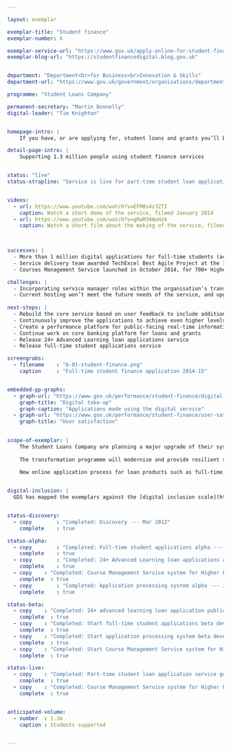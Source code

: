 ```yaml
---

layout: exemplar

exemplar-title: "Student finance"
exemplar-number: 6

exemplar-service-url: "https://www.gov.uk/apply-online-for-student-finance"
exemplar-blog-url: "https://studentfinancedigital.blog.gov.uk"


department: "Department<br>for Business<br>Innovation & Skills"
department-url: "https://www.gov.uk/government/organisations/department-for-business-innovation-skills"

programme: "Student Loans Company"

permanent-secretary: "Martin Donnelly"
digital-leader: "Tim Knighton"


homepage-intro: |
    If you have, or are applying for, student loans and grants you’ll be able to manage them using an improved online service

detail-page-intro: |
    Supporting 1.3 million people using student finance services


status: "live"
status-strapline: "Service is live for part-time student loan applications and is being expanded to include applications for full-time and Advanced Learning loans."


videos:
  - url: https://www.youtube.com/watch?v=EFM0s4z32TI
    caption: Watch a short demo of the service, filmed January 2014
  - url: https://www.youtube.com/watch?v=gRwM34WuHzk
    caption: Watch a short film about the making of the service, filmed in June 2013
 


successes: |
  - More than 1 million digital applications for full-time students (academic year 2014 / 2015) were made using the publicly available beta service service between January and September 2014
  - Service delivery team awarded TechExcel Best Agile Project at the [European Testing Awards](http://www.softwaretestingawards.com/2013-awards/2013-winners/)
  - Courses Management Service launched in October 2014, for 700+ Higher Education Institutions to create a single source of funded course information

challenges: |
  - Incorporating service manager roles within the organisation’s transformation programme
  - Current hosting won’t meet the future needs of the service, and upgrading is taking longer than expected
  
next-steps: |
  - Rebuild the core service based on user feedback to include additional products
  - Continuously improve the applications to achieve even higher levels of completion and user satisfaction
  - Create a performance platform for public-facing real-time information about the service
  - Continue work on core banking platform for loans and grants
  - Release 24+ Advanced Learning loan applications service
  - Release full-time student applications service

screengrabs:
  - filename    : "6-01-student-finance.png"
    caption     : "Full-time student finance application 2014-15" 


embedded-pp-graphs:
  - graph-url: "https://www.gov.uk/performance/student-finance/digital-takeup"
    graph-title: "Digital take-up"
    graph-caption: "Applications made using the digital service"
  - graph-url: "https://www.gov.uk/performance/student-finance/user-satisfaction"
    graph-title: "User satisfaction"
    

scope-of-exemplar: |
    The Student Loans Company are planning a major upgrade of their systems to deliver services that are simple, transparent and user-friendly.
    
    The transformation programme will modernise and provide resilient systems in order to deliver the government’s higher education reform programme and better meet the needs of users.
    
    New online application process for loan products such as full-time, part-time and 24+ Advanced Learning Loans have already been released.


digital-inclusion: |
  GDS has mapped the exemplars against the [digital inclusion scale](https://www.gov.uk/government/publications/government-digital-inclusion-strategy/government-digital-inclusion-strategy#measuring-digital-exclusion) to help show where these services may be difficult for some people to use. [See rating for Student finance](https://www.gov.uk/government/publications/government-digital-inclusion-strategy/exemplar-services-and-identity-assurance-how-complex-they-are#student-finance).


status-discovery:
  - copy        : "Completed: Discovery --- Mar 2012"
    complete    : true

status-alpha:
  - copy        : "Completed: Full-time student applications alpha --- Dec 2013"
    complete    : true
  - copy        : "Completed: 24+ Advanced Learning loan applications alpha --- Aug 2013"
    complete    : true
  - copy    : "Completed: Course Management Service system for Higher Education Institutions alpha --- Feb 2014"
    complete  : true
  - copy        : "Completed: Application processing system alpha --- Jan 2014"
    complete    : true

status-beta:
  - copy    : "Completed: 24+ advanced learning loan application public beta release --- Aug 2013"
    complete  : true  
  - copy    : "Completed: Start full-time student applications beta development --- Jan 2014"
    complete  : true 
  - copy    : "Completed: Start application processing system beta development --- Jul 2014"
    complete  : true
  - copy    : "Completed: Start Course Management Service system for Higher Education Institutions beta development --- Oct 2014"
    complete  : true

status-live:
  - copy    : "Completed: Part-time student loan application service goes live --- Oct 2012"
    complete  : true
  - copy    : "Completed: Course Management Service system for Higher Education Institutions goes live --- Oct 2014"
    complete  : true


anticipated-volume:
  - number  : 1.3m
    caption : Students supported


---
```



